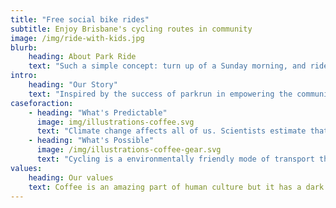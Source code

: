 ```yaml
---
title: "Free social bike rides"
subtitle: Enjoy Brisbane's cycling routes in community
image: /img/ride-with-kids.jpg
blurb:
    heading: About Park Ride
    text: "Such a simple concept: turn up of a Sunday morning, and ride with others on one of Brisbane's many cycle routes. Enjoy a healthy, happier lifestyle outdoors in community."
intro:
    heading: "Our Story"
    text: "Inspired by the success of parkrun in empowering the community to run, Park Ride was started at the Aurecon/TMR Bike Hack 2019 to empower the Brisbane community to ride together. Get on your bike and find your tribe."
caseforaction:
    - heading: "What's Predictable"
      image: img/illustrations-coffee.svg
      text: "Climate change affects all of us. Scientists estimate that if we don't reduce our carbon footprint, by 2030 we'll be at the tipping point. More immediately, sedentary life is causing an explosion of Type 2 Diabetes and other chronic illnesses - including depression. When you're sitting down you are not exercising, and when you're driving you are sitting down *and* contributing to carbon emissions."
    - heading: "What's Possible"
      image: /img/illustrations-coffee-gear.svg
      text: "Cycling is a environmentally friendly mode of transport that is also good for your health. And when you do it with a group of people you experience being connected, being part of a tribe supporting and inspiring each other in making a difference in your personal health and the future of our world. Get the kids off the computer, get on your bike, and join your tribe."
values:
    heading: Our values
    text: Coffee is an amazing part of human culture but it has a dark side too – one of colonialism and mindless abuse of natural resources and human lives. We want to turn this around and return the coffee trade to the drink’s exhilarating, empowering and unifying nature.
---
```


